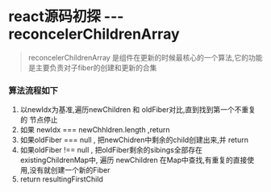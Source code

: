 # react源码初探 --- reconcelerChildrenArray



> reconcelerChildrenArray 是组件在更新的时候最核心的一个算法,它的功能是主要负责对子fiber的创建和更新的合集

### 算法流程如下
1. 以newIdx为基准,遍历newChildren 和 oldFiber对比,直到找到第一个不重复的 节点停止
2. 如果 newIdx === newChhldren.length ,return
3. 如果oldFiber === null , 把newChidren中剩余的child创建出来,并 return
4. 如果oldFiber !== null , 把oldFiber剩余的sibings全部存在existingChildrenMap中,
  遍历 newChildren 在Map中查找,有重复的直接使用,没有就创建一个新的Fiber
5. return resultingFirstChild  